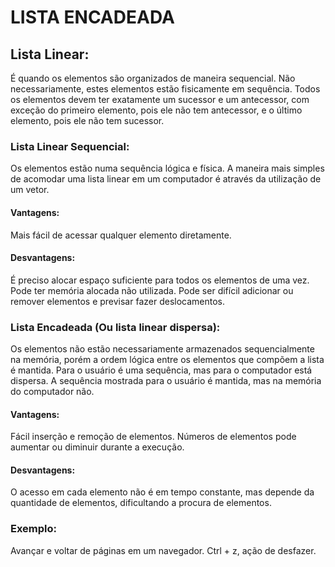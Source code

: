 # LISTA ENCADEADA

## Lista Linear:

É quando os elementos são organizados de maneira sequencial. Não necessariamente, estes elementos estão fisicamente em sequência. 
Todos os elementos devem ter exatamente um sucessor e um antecessor, com exceção do primeiro elemento, pois ele não tem antecessor, e o último elemento, pois ele não tem sucessor.

### Lista Linear Sequencial:

Os elementos estão numa sequência lógica e física.
A maneira mais simples de acomodar uma lista linear em um computador é através da utilização de um vetor.

#### Vantagens:

Mais fácil de acessar qualquer elemento diretamente.

#### Desvantagens:

É preciso alocar espaço suficiente para todos os elementos de uma vez.
Pode ter memória alocada não utilizada.
Pode ser difícil adicionar ou remover elementos e previsar fazer deslocamentos.

### Lista Encadeada (Ou lista linear dispersa):

Os elementos não estão necessariamente armazenados sequencialmente na memória, porém a ordem lógica entre os elementos que compõem a lista é mantida.
Para o usuário é uma sequência, mas para o computador está dispersa.
A sequência mostrada para o usuário é mantida, mas na memória do computador não.

#### Vantagens:

Fácil inserção e remoção de elementos.
Números de elementos pode aumentar ou diminuir durante a execução.

#### Desvantagens:

O acesso em cada elemento não é em tempo constante, mas depende da quantidade de elementos, dificultando a procura de elementos.

### Exemplo:

Avançar e voltar de páginas em um navegador.
Ctrl + z, ação de desfazer.
